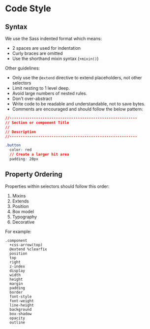 # Code Style


## Syntax

We use the Sass indented format which means:

* 2 spaces are used for indentation
* Curly braces are omitted
* Use the shorthand mixin syntax (`+mixin()`)

Other guidelines:

* Only use the `@extend` directive to extend placeholders, not other selectors
* Limit nesting to 1 level deep.
* Avoid large numbers of nested rules.
* Don't over-abstract
* Write code to be readable and understandable, not to save bytes.
* Comments are encouraged and should follow the below pattern:


```css
//----------------------------------------------------------
// Section or component Title
//
// Description
//----------------------------------------------------------

.button
  color: red
  // Create a larger hit area
  padding: 20px

```


## Property Ordering

Properties within selectors should follow this order:

1. Mixins
2. Extends
3. Position
4. Box model
5. Typography
6. Decorative

For example:

    .component
      +css-arrow(top)
      @extend %clearfix
      position
      top
      right
      z-index
      display
      width
      height
      margin
      padding
      border
      font-style
      font-weight
      line-height
      background
      box-shadow
      opacity
      outline
